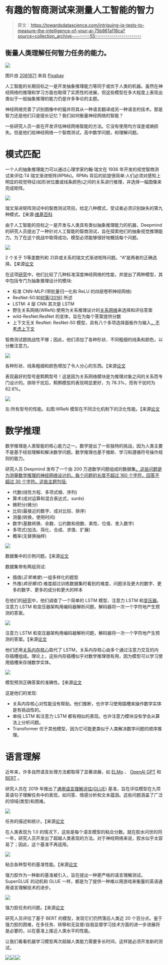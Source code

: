 # 有趣的智商测试来测量人工智能的智力

> 原文：<https://towardsdatascience.com/intriguing-iq-tests-to-measure-the-intelligence-of-your-ai-75b861a118ca?source=collection_archive---------55----------------------->

## 衡量人类理解任何智力任务的能力。

![](img/5c056da586f2b1828df32c7c616a7eca.png)

图片由 [2081671](https://pixabay.com/users/2081671-2081671/?utm_source=link-attribution&utm_medium=referral&utm_campaign=image&utm_content=3046518) 来自 [Pixabay](https://pixabay.com/?utm_source=link-attribution&utm_medium=referral&utm_campaign=image&utm_content=3046518)

人工智能的长期目标之一是开发抽象推理能力等同于或优于人类的机器。虽然在神经网络的推理和学习方面也取得了实质性的进展，但这些模型在多大程度上表现出类似于一般抽象推理的能力仍是许多争论的主题。

神经网络完善了识别图像中的猫并将其从一种语言翻译成另一种语言的技术。那是智力还是他们只是擅长记忆？我们如何衡量神经网络的智能？

一些研究人员一直在开发评估神经网络智能的方法。它没有使用均方误差或熵损失。但是他们给神经网络一个智商测试，高中数学问题，和理解问题。

# 模式匹配

一个人的抽象推理能力可以通过心理学家约翰·瑞文在 1936 年开发的视觉智商测试来评估:T4 瑞文渐进矩阵(RPMs)。RPMs 背后的前提很简单:人们必须对感知上明显的视觉特征(如形状位置或线条颜色)之间的关系进行推理，并选择一幅图像来完成矩阵。

![](img/eb37af9dfeed278b96305bda9d7fdcb3.png)

瑞文渐进矩阵测试中的智商测试项目。给定八种模式，受试者必须识别缺失的第九种模式。【来源:[维基百科](https://en.wikipedia.org/wiki/Raven%27s_Progressive_Matrices)

由于人工智能的目标之一是开发与人类具有类似抽象推理能力的机器，Deepmind 的研究人员提出了一种针对人工智能的智商测试，旨在探索他们的抽象视觉推理能力。为了在这个挑战中取得成功，模型必须能够很好地概括每个问题。

![](img/175f73462c61edccb0a913e953ff8bea.png)

2 个关于 1)等差数列和 2)异或关系的瑞文式渐进矩阵问题。“A”是两者的正确选择。【来源[论文](https://arxiv.org/abs/1807.04225)

在这项[研究](https://arxiv.org/abs/1807.04225)中，他们比较了几种标准深度神经网络的性能，并提出了两种模型，其中包括专门为抽象推理设计的模块:

*   标准 CNN-MLP:(带批量归一化和 ReLU 的四层卷积神经网络)
*   ResNet-50:如[何等(2016)](https://arxiv.org/abs/1512.03385) 所述
*   LSTM: 4 层 CNN 其次是 LSTM
*   野生关系网络(WReN):使用为关系推理设计的[关系网络](https://arxiv.org/abs/1706.01427)来选择和评估答案
*   wild-ResNet:ResNet 的变体，旨在为每个答案提供分数
*   上下文无关 ResNet: ResNet-50 模型，具有八个多项选择面板作为输入[，不考虑上下文](http://openaccess.thecvf.com/content_cvpr_2017/html/Johnson_CLEVR_A_Diagnostic_CVPR_2017_paper.html)

智商测试题挑战性不够；因此，他们添加了各种形状、不同粗细的线条和颜色，以分散注意力。

![](img/ba7bedf782565fd74383d004d05fe673.png)

各种形状、线条粗细和颜色增加了令人分心的东西。【来源[论文](https://arxiv.org/abs/1807.04225)

表现最好的型号是鹪鹩型号！这是因为关系网络模块是为推理对象之间的关系而专门设计的。排除干扰后，鹪鹩模型的表现明显更好，为 78.3%，而有干扰时为 62.6%。

![](img/983ec981962bdbe6ed84fd8a4a3ef31e.png)

左:所有型号的性能。右图:WReN 模型在不同泛化机制下的泛化性能。【来源[论文](https://arxiv.org/abs/1807.04225)

# 数学推理

数学推理是人类智能的核心能力之一。数学提出了一些独特的挑战，因为人类主要不是基于经验理解和解决数学问题。数学推理也基于推断、学习和遵循符号操作规则的能力。

研究人员 Deepmind 发布了一个由 200 万道数学问题组成的数据集[。这些问题是为测量数学推理的神经网络设计的。每个问题的长度不超过 160 个字符，回答不超过 30 个字符。这些主题包括:](https://github.com/deepmind/mathematics_dataset)

*   代数(线性方程、多项式根、序列)
*   算术(成对运算和混合表达式，surds)
*   微积分(微分)
*   比较(最接近的数字、成对比较、排序)
*   测量(转换，使用时间)
*   数字(基数转换、余数、公约数和倍数、素性、位值、舍入数字)
*   多项式(加法、简化、合成、求值、扩展)
*   概率(无替换抽样)

![](img/83a485da0403097a5d475bcce9b86394.png)

数据集中的示例问题。【来源[论文](https://arxiv.org/abs/1904.01557)

数据集带有两组测试:

*   插值(*正常难度*):一组多样化的题型
*   外推(*疯狂模式*):难度超过训练数据集时看到的难度，问题涉及更大的数字、更多的数字、更多的成分和更大的样本

在他们的[研究](https://arxiv.org/abs/1904.01557)中，他们调查了一个简单的 LSTM 模型、注意力 LSTM 和[变压器](/illustrated-guide-to-transformer-cf6969ffa067)。注意力 LSTM 和变压器架构用编码器解析问题，解码器将一次一个字符地产生预测的答案。

![](img/834cc490e4fde84d5e31ed352062ab20.png)

注意力 LSTM 和变压器架构用编码器解析问题，解码器将一次一个字符地产生预测的答案。【来源[论文](https://arxiv.org/abs/1904.01557)

他们还用[关系内存核心](http://papers.nips.cc/paper/7960-relational-recurrent-neural-networks)取代了 LSTM，关系内存核心由多个通过注意力交互的内存插槽组成。理论上，这些内存插槽似乎对数学推理很有用，因为模型可以学习使用插槽来存储数学实体。

![](img/8f9dfaed278bde1d2207e16c0d42507f.png)

模型预测正确答案的准确性。【来源[论文](https://arxiv.org/abs/1904.01557)

这是他们的发现:

*   关系内存核心对性能没有帮助。他们推断，也许学习使用插槽来操作数学实体是有挑战性的。
*   单纯 LSTM 和注意力 LSTM 都有相似的表现。也许注意力模块没有学会从算法上分析问题。
*   Transformer 优于其他模型，因为它可能更类似于人类解决数学问题的顺序推理。

# 语言理解

近年来，许多自然语言处理方法都取得了显著进展，如 [ELMo](https://arxiv.org/abs/1802.05365) 、 [OpenAI GPT](https://openai.com/blog/language-unsupervised/) 和 [BERT](https://arxiv.org/abs/1810.04805) 。

研究人员在 2019 年推出了[通用语言理解评估(GLUE)](https://arxiv.org/abs/1804.07461) 基准，旨在评估模型在九项英语句子理解任务中的表现，如问答、情感分析和文本蕴涵。这些问题涵盖了广泛的领域(类型)和困难。

![](img/d68ce18a1f75633c2a436d1989d89a3d.png)

任务的描述和统计。【来源[论文](https://arxiv.org/abs/1804.07461)

在人类表现为 1.0 的情况下，这些是每个语言模型的粘合分数。就在胶水问世的同一年，研究人员开发出了超越人类表现的方法。对于神经网络来说，胶水似乎太容易了；因此，这个基准不再适用。

![](img/e1cd671237841e81c8cb35aff06bbcf0.png)

粘合各种型号的基准性能。【来源[论文](https://arxiv.org/abs/1905.00537)

强力胶作为一种新的基准被引入，旨在提出一种更严格的语言理解测试。SuperGLUE 的动机和 GLUE 一样，都是为了提供一种难以用游戏来衡量的英语通用语言理解技术的进步。

![](img/60a6fb062f8a3b34fd08f0aef9f5631b.png)

强力胶任务的问题。【来源[论文](https://arxiv.org/abs/1905.00537)

研究人员评估了基于 BERT 的模型，发现它们仍然落后人类近 20 个百分点。鉴于强力胶的困难，在多任务、转移和无监督/自我监督学习技术方面的进一步进展将是必要的，以在基准上接近人类水平的性能。

让我们看看机器学习模型再次超越人类能力需要多长时间，这样就必须开发新的测试。

[![](img/e6191b77eb1b195de751fecf706289ca.png)](https://jinglescode.github.io/)[![](img/7c898af9285ccd6872db2ff2f21ce5d5.png)](https://towardsdatascience.com/@jinglesnote)[![](img/d370b96eace4b03cb3c36039b70735d4.png)](https://jingles.substack.com/subscribe)